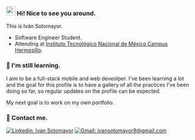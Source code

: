 ### <img src="https://media3.giphy.com/media/v1.Y2lkPTc5MGI3NjExMjZyeWtpenRnN3RjcGx1cDh0b21mY3Mzam03c3N0ZmhqaWxxMWJmbSZlcD12MV9zdGlja2Vyc19zZWFyY2gmY3Q9cw/kBZ212yGzFaxgkSIKW/giphy.gif" width="25"> Hi! Nice to see you around. 
This is Iván Sotomayor.
- Software Engineer Student.
- Attending at [Instituto Tecnológico Nacional de México Campus Hermosillo](http://www.ith.mx/).

### 📌 I'm still learning.
I aim to be a full-stack mobile and web deveolper. I've been learning a lot and the goal for this profile is to have a gallery of all the practices I've been doing so far, so regular updates on the profile can be expected.

My next goal is to work on my own portfolio.


### 📧 Contact me.
[![Linkedin: Ivan Sotomayor](https://img.shields.io/badge/LinkedIn-0077B5?style=for-the-badge&logo=linkedin&logoColor=white)](https://www.linkedin.com/in/carlos-iv%C3%A1n-sotomayor-samaniego-9ab650236/)
[![Gmail: ivansotomayor9@gmail.com](https://img.shields.io/badge/Gmail-D14836?style=for-the-badge&logo=gmail&logoColor=white)](mailto:ivansotomayor9@gmail.com)


<!--
- [Linkedin](https://www.linkedin.com/in/carlos-iv%C3%A1n-sotomayor-samaniego-9ab650236/)
- [ivansotomayor9@gmail.com](gmail.com)
[![Linkedin: Ivan Sotomayor](https://img.shields.io/badge/-Ivan%20Sotomayor-blue?style=flat-square&logo=Linkedin&logoColor=white&link=https://www.linkedin.com/in/carlos-iv%C3%A1n-sotomayor-samaniego-9ab650236//)](https://www.linkedin.com/in/carlos-iv%C3%A1n-sotomayor-samaniego-9ab650236/)
[![GitHub AivenSotomayor](https://img.shields.io/github/followers/AivenSotomayor?label=follow&style=social)](https://github.com/AivenSotomayor)
-->








